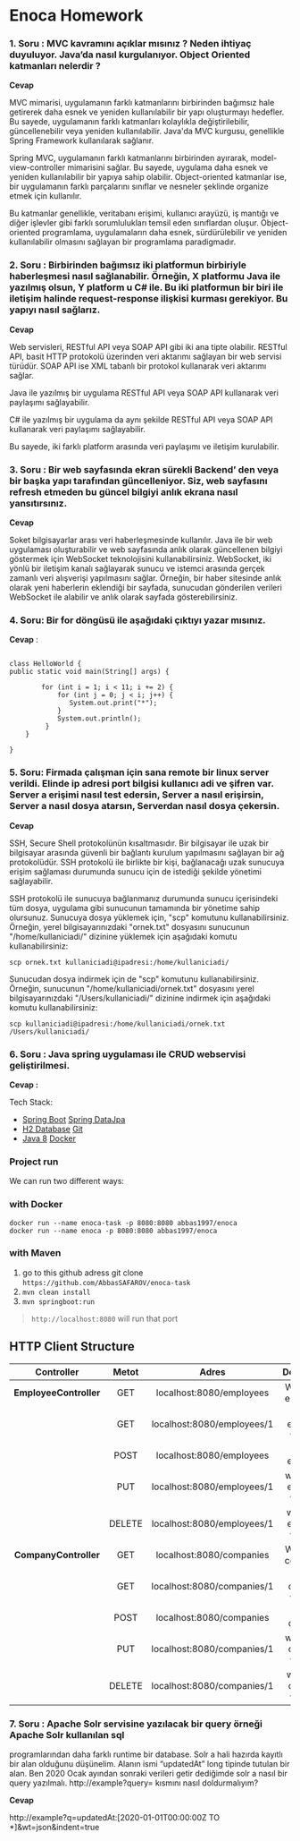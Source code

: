 # Enoca Homework

### 1. Soru : MVC kavramını açıklar mısınız ? Neden ihtiyaç duyuluyor. Java’da nasıl kurgulanıyor. Object Oriented katmanları nelerdir ?

**Cevap**

MVC mimarisi, uygulamanın farklı katmanlarını birbirinden bağımsız hale getirerek daha esnek ve yeniden kullanılabilir bir yapı oluşturmayı hedefler. Bu sayede, uygulamanın farklı katmanları kolaylıkla değiştirilebilir, güncellenebilir veya yeniden kullanılabilir.
Java'da MVC kurgusu, genellikle Spring Framework kullanılarak sağlanır.

Spring MVC, uygulamanın farklı katmanlarını birbirinden ayırarak, model-view-controller mimarisini sağlar. Bu sayede, uygulama daha esnek ve yeniden kullanılabilir bir yapıya sahip olabilir.
Object-oriented katmanlar ise, bir uygulamanın farklı parçalarını sınıflar ve nesneler şeklinde organize etmek için kullanılır. 

Bu katmanlar genellikle, veritabanı erişimi, kullanıcı arayüzü, iş mantığı ve diğer işlevler gibi farklı sorumlulukları temsil eden sınıflardan oluşur. 
Object-oriented programlama, uygulamaların daha esnek, sürdürülebilir ve yeniden kullanılabilir olmasını sağlayan bir programlama paradigmadır.

### 2. Soru : Birbirinden bağımsız iki platformun birbiriyle haberleşmesi nasıl sağlanabilir. Örneğin, X platformu Java ile yazılmış olsun, Y platform u C# ile. Bu iki platformun bir biri ile iletişim halinde request-response ilişkisi kurması gerekiyor. Bu yapıyı nasıl sağlarız.

**Cevap**

Web servisleri, RESTful API veya SOAP API gibi iki ana tipte olabilir. RESTful API, basit HTTP protokolü üzerinden veri aktarımı sağlayan bir web servisi türüdür. 
SOAP API ise XML tabanlı bir protokol kullanarak veri aktarımı sağlar. 

Java ile yazılmış bir uygulama RESTful API veya SOAP API kullanarak veri paylaşımı sağlayabilir. 

C# ile yazılmış bir uygulama da aynı şekilde RESTful API veya SOAP API kullanarak veri paylaşımı sağlayabilir. 

Bu sayede, iki farklı platform arasında veri paylaşımı ve iletişim kurulabilir.

### 3. Soru : Bir web sayfasında ekran sürekli Backend’ den veya bir başka yapı tarafından güncelleniyor. Siz, web sayfasını refresh etmeden bu güncel bilgiyi anlık ekrana nasıl yansıtırsınız.

**Cevap** 

Soket bilgisayarlar arası veri haberleşmesinde kullanılır. Java ile bir web uygulaması oluşturabilir ve web sayfasında anlık olarak güncellenen bilgiyi göstermek için WebSocket teknolojisini kullanabilirsiniz. WebSocket, iki yönlü bir iletişim kanalı sağlayarak sunucu ve istemci arasında gerçek zamanlı veri alışverişi yapılmasını sağlar.  Örneğin, bir haber sitesinde anlık olarak yeni haberlerin eklendiği bir sayfada, sunucudan gönderilen verileri WebSocket ile alabilir ve anlık olarak sayfada gösterebilirsiniz.

### 4. Soru: Bir for döngüsü ile aşağıdaki çıktıyı yazar mısınız.

**Cevap** : 

````

class HelloWorld {
public static void main(String[] args) {

        for (int i = 1; i < 11; i += 2) {
            for (int j = 0; j < i; j++) {
               System.out.print("*");
            }
            System.out.println();
         }
    }

}

````



### 5. Soru: Firmada çalışman için sana remote bir linux server verildi. Elinde ip adresi port bilgisi kullanıcı adi ve şifren var. Server a erişimi nasıl test edersin, Server a nasıl erişirsin, Server a nasıl dosya atarsın, Serverdan nasıl dosya çekersin.

**Cevap** 

SSH, Secure Shell protokolünün kısaltmasıdır. Bir bilgisayar ile uzak bir bilgisayar arasında güvenli bir bağlantı kurulum yapılmasını sağlayan bir ağ protokolüdür. 
SSH protokolü ile birlikte bir kişi, bağlanacağı uzak sunucuya erişim sağlaması durumunda sunucu için de istediği şekilde yönetimi sağlayabilir.

SSH protokolü ile sunucuya bağlanmanız durumunda sunucu içerisindeki tüm dosya, uygulama gibi sunucunun tamamında bir yönetime sahip olursunuz.
Sunucuya dosya yüklemek için, "scp" komutunu kullanabilirsiniz. Örneğin, yerel bilgisayarınızdaki "ornek.txt" dosyasını sunucunun "/home/kullaniciadi/" 
dizinine yüklemek için aşağıdaki komutu kullanabilirsiniz:

```
scp ornek.txt kullaniciadi@ipadresi:/home/kullaniciadi/
```

Sunucudan dosya indirmek için de "scp" komutunu kullanabilirsiniz. Örneğin, 
sunucunun "/home/kullaniciadi/ornek.txt" dosyasını yerel bilgisayarınızdaki "/Users/kullaniciadi/" 
dizinine indirmek için aşağıdaki komutu kullanabilirsiniz:

```
scp kullaniciadi@ipadresi:/home/kullaniciadi/ornek.txt /Users/kullaniciadi/
```


### 6. Soru : Java spring uygulaması ile CRUD webservisi geliştirilmesi.

**Cevap :**

Tech Stack:

* [Spring Boot](#)  [Spring DataJpa](#)
* [H2 Database](#) [Git](#)
* [Java 8](#) [Docker](#)

### Project run

We can run two different ways:

### with Docker

```
docker run --name enoca-task -p 8080:8080 abbas1997/enoca
docker run --name enoca -p 8080:8080 abbas1997/enoca
```

### with Maven

1. go to this github adress git clone `https://github.com/AbbasSAFAROV/enoca-task`
2. `mvn clean install`
3. `mvn springboot:run`

> `http://localhost:8080` will run that port

## HTTP Client Structure

|       Controller       | Metot  |            Adres             |            Description             |
|:----------------------:| :----: |:----------------------------:|:----------------------------------:|
| **EmployeeController** |  GET   |   localhost:8080/employees   |      Will List All employees       |
|                        |  GET   |  localhost:8080/employees/1  |    will get employee with id:1     |
|                        |  POST  |   localhost:8080/employees   |          create employee           |
|                        |  PUT   |  localhost:8080/employees/1  |   will update employee with id:1   |
|                        | DELETE |  localhost:8080/employees/1  |   will delete employee with id:1   |
| **CompanyController**  |  GET   |   localhost:8080/companies   |      Will List All companies       |
|                        |  GET   | localhost:8080/companies/1   |     will get company with id:1     |
|                        |  POST  |   localhost:8080/companies   |           create company           |
|                        |  PUT   |  localhost:8080/companies/1  |    will update company with id:1   |
|                        | DELETE |  localhost:8080/companies/1  |   will delete company with id:1    |


### 7. Soru : Apache Solr servisine yazılacak bir query örneği Apache Solr kullanılan sql
   programlarından daha farklı runtime bir database. Solr a hali hazırda kayıtlı bir alan olduğunu
   düşünelim. Alanın ismi “updatedAt” long tipinde tutulan bir alan. Ben 2020 Ocak ayından
   sonraki verileri getir dediğimde solr a nasıl bir query yazılmalı. http://example?query=
   kısmını nasıl doldurmalıyım?

**Cevap**

http://example?q=updatedAt:[2020-01-01T00:00:00Z TO *]&wt=json&indent=true
